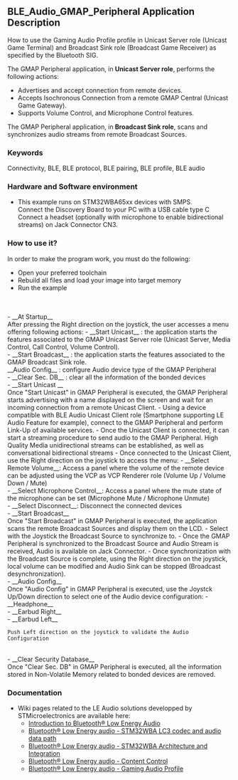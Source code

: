 ## __BLE_Audio_GMAP_Peripheral Application Description__

How to use the Gaming Audio Profile profile in Unicast Server role (Unicast Game Terminal) and Broadcast Sink role (Broadcast Game Receiver) as specified by the Bluetooth SIG.


The GMAP Peripheral application, in __Unicast Server role__, performs the following actions:<br>
- Advertises and accept connection from remote devices.<br>
- Accepts Isochronous Connection from a remote GMAP Central (Unicast Game Gateway).<br>
- Supports Volume Control, and Microphone Control features.<br>

The GMAP Peripheral application, in __Broadcast Sink role__, scans and synchronizes audio streams from remote Broadcast Sources.<br>

### __Keywords__

Connectivity, BLE, BLE protocol, BLE pairing, BLE profile, BLE audio

### __Hardware and Software environment__

  - This example runs on STM32WBA65xx devices with SMPS.
  <br>Connect the Discovery Board to your PC with a USB cable type C
  <br>Connect a headset (optionally with microphone to enable bidirectional streams) on Jack Connector CN3.

### __How to use it?__

In order to make the program work, you must do the following:

 - Open your preferred toolchain
 - Rebuild all files and load your image into target memory
 - Run the example
<br>
<br>
 - __At Startup__
 <br>After pressing the Right direction on the joystick, the user accesses a menu offering following actions:
	- __Start Unicast__ : the application starts the features associated to the GMAP Unicast Server role (Unicast Server, Media Control, Call Control, Volume Control).<br>
	- __Start Broadcast__ : the application starts the features associated to the GMAP Broadcast Sink role.<br>
   __Audio Config__ : configure Audio device type of the GMAP Peripheral <br>
	- __Clear Sec. DB__ : clear all the information of the bonded devices
<br>
 - __Start Unicast __
<br>Once "Start Unicast" in GMAP Peripheral is executed, the GMAP Peripheral starts advertising with a name displayed on the screen and wait for an incoming connection from a remote Unicast Client.
	- Using a device compatible with BLE Audio Unicast Client role (Smartphone supporting LE Audio Feature for example), connect to the GMAP Peripheral and perform Link-Up of available services.
	- Once the Unicast Client is connected, it can start a streaming procedure to send audio to the GMAP Peripheral. High Quality Media unidirectional streams can be established, as well as conversational bidirectional streams
	- Once connected to the Unicast Client, use the Right direction on the joystick to access the menu:
	  - __Select Remote Volume__: Access a panel where the volume of the remote device can be adjusted using the VCP as VCP Renderer role (Volume Up / Volume Down / Mute)<br>
	  - __Select Microphone Control__: Access a panel where the mute state of the microphone can be set (Microphone Mute / Microphone Unmute)<br>
	  - __Select Disconnect__: Disconnect the connected devices
<br>
 - __Start Broadcast__
<br>Once "Start Broadcast" in GMAP Peripheral is executed, the application scans the remote Broadcast Sources and display them on the LCD.
    - Select with the Joystick the Broadcast Source to synchronize to.
    - Once the GMAP Peripheral is synchronized to the Broadcast Source and Audio Stream is received, Audio is available on Jack Connector.
    - Once synchronization with the Broadcast Source is complete, using the Right direction on the joystick, local volume can be modified and Audio Sink can be stopped (Broadcast desynchronization).
<br>
 - __Audio Config__
<br>Once "Audio Config" in GMAP Peripheral is executed, use the Joystck Up/Down direction to select one of the Audio device configuration:
	  - __Headphone__<br>
	  - __Earbud Right__<br>
	  - __Earbud Left__<br>

    Push Left direction on the joystick to validate the Audio Configuration
<br>
 - __Clear Security Database__
<br>Once "Clear Sec. DB" in GMAP Peripheral is executed, all the information stored in Non-Volatile Memory related to bonded devices are removed.

### __Documentation__

   - Wiki pages related to the LE Audio solutions developped by STMicroelectronics are available here:
     - <a href="https://wiki.st.com/stm32mcu/wiki/Connectivity:Introduction_to_Bluetooth_LE_Audio"> Introduction to Bluetooth® Low Energy Audio</a>
	 - <a href="https://wiki.st.com/stm32mcu/wiki/Connectivity:Bluetooth_LE_Audio_-_STM32WBA_LC3_Codec"> Bluetooth® Low Energy audio - STM32WBA LC3 codec and audio data path</a>
     - <a href="https://wiki.st.com/stm32mcu/wiki/Connectivity:Bluetooth_LE_Audio_-_STM32WBA_Architecture_and_Integration"> Bluetooth® Low Energy audio - STM32WBA Architecture and Integration</a>
     - <a href="https://wiki.st.com/stm32mcu/wiki/Connectivity:Bluetooth_LE_Audio_-_Content_Control"> Bluetooth® Low Energy audio - Content Control</a>
     - <a href="https://wiki.st.com/stm32mcu/wiki/Connectivity:Bluetooth_LE_Audio_-_STM32WBA_Gaming_Audio_Profile"> Bluetooth® Low Energy audio - Gaming Audio Profile</a>
